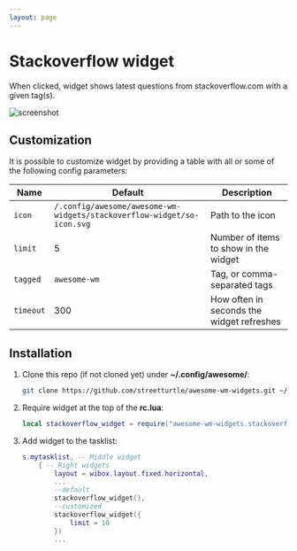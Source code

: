 ```yaml
---
layout: page
---
```

# Stackoverflow widget

When clicked, widget shows latest questions from stackoverflow.com with a given tag(s).

![screenshot](../awesome-wm-widgets/assets/img/widgets/screenshots/stackoverflow-widget/screenshot.png)

## Customization

It is possible to customize widget by providing a table with all or some of the following config parameters:

| Name | Default | Description |
|---|---|---|
| `icon`| `/.config/awesome/awesome-wm-widgets/stackoverflow-widget/so-icon.svg` | Path to the icon |
| `limit` | 5 | Number of items to show in the widget |
| `tagged` | `awesome-wm` | Tag, or comma-separated tags |
| `timeout` | 300 | How often in seconds the widget refreshes |

## Installation

1. Clone this repo (if not cloned yet) under **~/.config/awesome/**:

    ```bash
    git clone https://github.com/streetturtle/awesome-wm-widgets.git ~/.config/awesome/
    ```

1. Require widget at the top of the **rc.lua**:

    ```lua
    local stackoverflow_widget = require("awesome-wm-widgets.stackoverflow-widget.stackoverflow")
    ```

1. Add widget to the tasklist:

    ```lua
    s.mytasklist, -- Middle widget
        { -- Right widgets
            layout = wibox.layout.fixed.horizontal,
            ...
            --default
            stackoverflow_widget(),
            --customized
            stackoverflow_widget({
                limit = 10
            })
            ...
    ```
    
